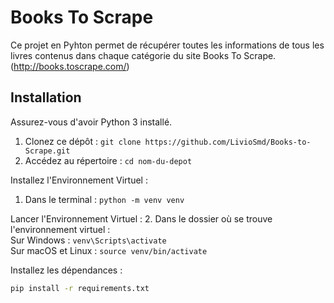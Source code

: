 # Books To Scrape

Ce projet en Pyhton permet de récupérer toutes les informations de tous les livres contenus dans chaque catégorie du site Books To Scrape. (http://books.toscrape.com/)

## Installation

Assurez-vous d'avoir Python 3 installé.

1. Clonez ce dépôt : `git clone https://github.com/LivioSmd/Books-to-Scrape.git`
2. Accédez au répertoire : `cd nom-du-depot`

Installez l'Environnement Virtuel :
1. Dans le terminal : `python -m venv venv`

Lancer l'Environnement Virtuel :
2. Dans le dossier où se trouve l'environnement virtuel : <br> 
        Sur Windows : `venv\Scripts\activate` <br>
        Sur macOS et Linux : `source venv/bin/activate`

Installez les dépendances :

```bash
pip install -r requirements.txt